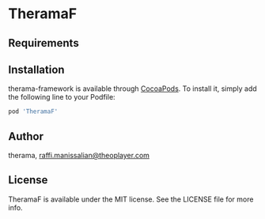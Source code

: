 # TheramaF

## Requirements

## Installation

therama-framework is available through [CocoaPods](https://cocoapods.org). To install
it, simply add the following line to your Podfile:

```ruby
pod 'TheramaF'
```

## Author

therama, raffi.manissalian@theoplayer.com

## License

TheramaF is available under the MIT license. See the LICENSE file for more info.

